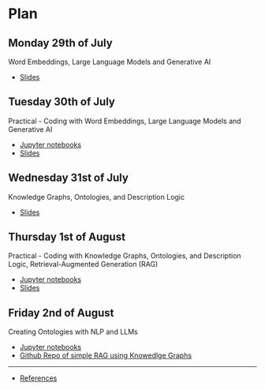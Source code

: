 # Plan


## Monday 29th of July

Word Embeddings, Large Language Models and Generative AI

- [Slides](https://github.com/dcavar/ESSLLI24_LLM_KG.github.io/blob/main/slides/Day%201%20-%20Large%20Language%20Models.pdf)


## Tuesday 30th of July

Practical - Coding with Word Embeddings, Large Language Models and Generative AI

- [Jupyter notebooks](https://github.com/dcavar/ESSLLI24_LLM_KG.github.io/tree/main/code)
- [Slides](https://github.com/dcavar/ESSLLI24_LLM_KG.github.io/blob/main/slides/Day%202%20-%20Large%20Language%20Models%20Applied.pdf)


## Wednesday 31st of July

Knowledge Graphs, Ontologies, and Description Logic

- [Slides](https://github.com/dcavar/ESSLLI24_LLM_KG.github.io/blob/main/slides/Day%203%20-%20Knowledge%20Representations.pdf)

## Thursday 1st of August

Practical - Coding with Knowledge Graphs, Ontologies, and Description Logic, Retrieval-Augmented Generation (RAG)

- [Jupyter notebooks](https://github.com/dcavar/ESSLLI24_LLM_KG.github.io/tree/main/code)
- [Slides](https://github.com/dcavar/ESSLLI24_LLM_KG.github.io/blob/main/slides/Day%204%20-%20LLMs%20and%20Knowledge%20Representations.pdf)

## Friday 2nd of August

Creating Ontologies with NLP and LLMs

- [Jupyter notebooks](https://github.com/dcavar/ESSLLI24_LLM_KG.github.io/tree/main/code)
- [Github Repo of simple RAG using Knowedlge Graphs](https://github.com/b-dickson/language-knowledge)

---
- [References](/references)





